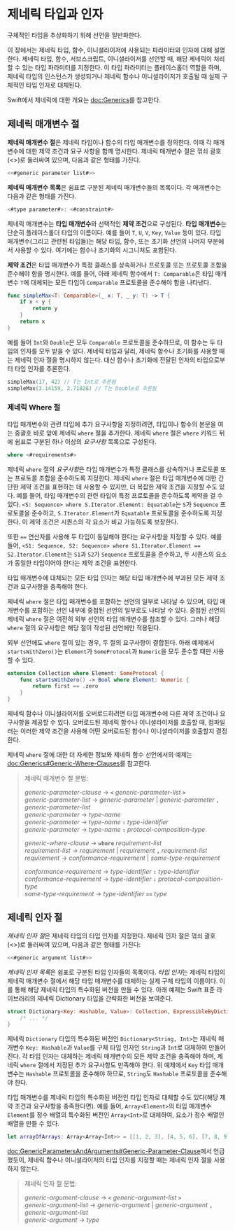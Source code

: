# 제네릭 타입과 인자

구체적인 타입을 추상화하기 위해 선언을 일반화한다.

이 장에서는 제네릭 타입, 함수, 이니셜라이저에 사용되는 파라미터와 인자에 대해 설명한다. 제네릭 타입, 함수, 서브스크립트, 이니셜라이저를 선언할 때, 해당 제네릭이 처리할 수 있는 타입 파라미터를 지정한다. 이 타입 파라미터는 플레이스홀더 역할을 하며, 제네릭 타입의 인스턴스가 생성되거나 제네릭 함수나 이니셜라이저가 호출될 때 실제 구체적인 타입 인자로 대체된다.

Swift에서 제네릭에 대한 개요는 <doc:Generics>를 참고한다.

<!--
  NOTE: 제네릭 타입은 때때로 :newTerm:`파라미터화된 타입`이라고도 불린다.
  하나 이상의 타입 파라미터로 선언되기 때문이다.
-->


## 제네릭 매개변수 절

**제네릭 매개변수 절**은 제네릭 타입이나 함수의 타입 매개변수를 정의한다. 이때 각 매개변수에 대한 제약 조건과 요구 사항을 함께 명시한다. 제네릭 매개변수 절은 꺾쇠 괄호(<>)로 둘러싸여 있으며, 다음과 같은 형태를 가진다.

```swift
<<#generic parameter list#>>
```

**제네릭 매개변수 목록**은 쉼표로 구분된 제네릭 매개변수들의 목록이다. 각 매개변수는 다음과 같은 형태를 가진다.

```swift
<#type parameter#>: <#constraint#>
```

제네릭 매개변수는 **타입 매개변수**와 선택적인 **제약 조건**으로 구성된다. **타입 매개변수**는 단순히 플레이스홀더 타입의 이름이다. 예를 들어 `T`, `U`, `V`, `Key`, `Value` 등이 있다. 타입 매개변수(그리고 관련된 타입들)는 해당 타입, 함수, 또는 초기화 선언의 나머지 부분에서 사용할 수 있다. 여기에는 함수나 초기화의 시그니처도 포함된다.

**제약 조건**은 타입 매개변수가 특정 클래스를 상속하거나 프로토콜 또는 프로토콜 조합을 준수해야 함을 명시한다. 예를 들어, 아래 제네릭 함수에서 `T: Comparable`은 타입 매개변수 `T`에 대체되는 모든 타입이 `Comparable` 프로토콜을 준수해야 함을 나타낸다.

```swift
func simpleMax<T: Comparable>(_ x: T, _ y: T) -> T {
    if x < y {
        return y
    }
    return x
}
```

<!--
  - test: `generic-params`

  ```swifttest
  -> func simpleMax<T: Comparable>(_ x: T, _ y: T) -> T {
        if x < y {
           return y
        }
        return x
     }
  ```
-->

예를 들어 `Int`와 `Double`은 모두 `Comparable` 프로토콜을 준수하므로, 이 함수는 두 타입의 인자를 모두 받을 수 있다. 제네릭 타입과 달리, 제네릭 함수나 초기화를 사용할 때는 제네릭 인자 절을 명시하지 않는다. 대신 함수나 초기화에 전달된 인자의 타입으로부터 타입 인자를 추론한다.

```swift
simpleMax(17, 42) // T는 Int로 추론됨
simpleMax(3.14159, 2.71828) // T는 Double로 추론됨
```

<!--
  - test: `generic-params`

  ```swifttest
  >> let r0 =
  -> simpleMax(17, 42) // T is inferred to be Int
  >> assert(r0 == 42)
  >> let r1 =
  -> simpleMax(3.14159, 2.71828) // T is inferred to be Double
  >> assert(r1 == 3.14159)
  ```
-->

<!--
  Rewrite the above to avoid bare expressions.
  Tracking bug is <rdar://problem/35301593>
-->


### 제네릭 Where 절

타입 매개변수와 관련 타입에 추가 요구사항을 지정하려면, 타입이나 함수의 본문을 여는 중괄호 바로 앞에 제네릭 `where` 절을 추가한다. 제네릭 `where` 절은 `where` 키워드 뒤에 쉼표로 구분된 하나 이상의 *요구사항* 목록으로 구성된다.

```swift
where <#requirements#>
```

제네릭 `where` 절의 *요구사항*은 타입 매개변수가 특정 클래스를 상속하거나 프로토콜 또는 프로토콜 조합을 준수하도록 지정한다. 제네릭 `where` 절은 타입 매개변수에 대한 간단한 제약 조건을 표현하는 데 사용할 수 있지만, 더 복잡한 제약 조건을 지정할 수도 있다. 예를 들어, 타입 매개변수의 관련 타입이 특정 프로토콜을 준수하도록 제약을 걸 수 있다. `<S: Sequence> where S.Iterator.Element: Equatable`는 `S`가 `Sequence` 프로토콜을 준수하고, `S.Iterator.Element`가 `Equatable` 프로토콜을 준수하도록 지정한다. 이 제약 조건은 시퀀스의 각 요소가 비교 가능하도록 보장한다.

또한 `==` 연산자를 사용해 두 타입이 동일해야 한다는 요구사항을 지정할 수 있다. 예를 들어, `<S1: Sequence, S2: Sequence> where S1.Iterator.Element == S2.Iterator.Element`는 `S1`과 `S2`가 `Sequence` 프로토콜을 준수하고, 두 시퀀스의 요소가 동일한 타입이어야 한다는 제약 조건을 표현한다.

타입 매개변수에 대체되는 모든 타입 인자는 해당 타입 매개변수에 부과된 모든 제약 조건과 요구사항을 충족해야 한다.

제네릭 `where` 절은 타입 매개변수를 포함하는 선언의 일부로 나타날 수 있으며, 타입 매개변수를 포함하는 선언 내부에 중첩된 선언의 일부로도 나타날 수 있다. 중첩된 선언의 제네릭 `where` 절은 여전히 외부 선언의 타입 매개변수를 참조할 수 있다. 그러나 해당 `where` 절의 요구사항은 해당 절이 작성된 선언에만 적용된다.

외부 선언에도 `where` 절이 있는 경우, 두 절의 요구사항이 결합된다. 아래 예제에서 `startsWithZero()`는 `Element`가 `SomeProtocol`과 `Numeric`을 모두 준수할 때만 사용할 수 있다.

```swift
extension Collection where Element: SomeProtocol {
    func startsWithZero() -> Bool where Element: Numeric {
        return first == .zero
    }
}
```

<!--
  - test: `contextual-where-clauses-combine`

  ```swifttest
  >> protocol SomeProtocol { }
  >> extension Int: SomeProtocol { }
  -> extension Collection where Element: SomeProtocol {
         func startsWithZero() -> Bool where Element: Numeric {
             return first == .zero
         }
     }
  >> print( [1, 2, 3].startsWithZero() )
  << false
  ```
-->

<!--
  - test: `contextual-where-clause-combine-err`

  ```swifttest
  >> protocol SomeProtocol { }
  >> extension Bool: SomeProtocol { }

  >> extension Collection where Element: SomeProtocol {
  >>     func returnTrue() -> Bool where Element == Bool {
  >>         return true
  >>     }
  >>     func returnTrue() -> Bool where Element == Int {
  >>         return true
  >>     }
  >> }
  !$ error: no type for 'Self.Element' can satisfy both 'Self.Element == Int' and 'Self.Element : SomeProtocol'
  !! func returnTrue() -> Bool where Element == Int {
  !!                                            ^
  ```
-->

제네릭 함수나 이니셜라이저를 오버로드하려면 타입 매개변수에 다른 제약 조건이나 요구사항을 제공할 수 있다. 오버로드된 제네릭 함수나 이니셜라이저를 호출할 때, 컴파일러는 이러한 제약 조건을 사용해 어떤 오버로드된 함수나 이니셜라이저를 호출할지 결정한다.

제네릭 `where` 절에 대한 더 자세한 정보와 제네릭 함수 선언에서의 예제는 <doc:Generics#Generic-Where-Clauses>를 참고한다.

> 제네릭 매개변수 절 문법:
>
> *generic-parameter-clause* → **`<`** *generic-parameter-list* **`>`** \
> *generic-parameter-list* → *generic-parameter* | *generic-parameter* **`,`** *generic-parameter-list* \
> *generic-parameter* → *type-name* \
> *generic-parameter* → *type-name* **`:`** *type-identifier* \
> *generic-parameter* → *type-name* **`:`** *protocol-composition-type*
>
> *generic-where-clause* → **`where`** *requirement-list* \
> *requirement-list* → *requirement* | *requirement* **`,`** *requirement-list* \
> *requirement* → *conformance-requirement* | *same-type-requirement*
>
> *conformance-requirement* → *type-identifier* **`:`** *type-identifier* \
> *conformance-requirement* → *type-identifier* **`:`** *protocol-composition-type* \
> *same-type-requirement* → *type-identifier* **`==`** *type*

<!--
  NOTE: A conformance requirement can only have one type after the colon,
  otherwise, you'd have a syntactic ambiguity
  (a comma-separated list types inside of a comma-separated list of requirements).
-->


## 제네릭 인자 절

*제네릭 인자 절*은 제네릭 타입의 타입 인자를 지정한다. 제네릭 인자 절은 꺾쇠 괄호(<>)로 둘러싸여 있으며, 다음과 같은 형태를 가진다:

```swift
<<#generic argument list#>>
```

*제네릭 인자 목록*은 쉼표로 구분된 타입 인자들의 목록이다. *타입 인자*는 제네릭 타입의 제네릭 매개변수 절에서 해당 타입 매개변수를 대체하는 실제 구체 타입의 이름이다. 이를 통해 해당 제네릭 타입의 특수화된 버전을 만들 수 있다. 아래 예제는 Swift 표준 라이브러리의 제네릭 Dictionary 타입을 간략화한 버전을 보여준다.

```swift
struct Dictionary<Key: Hashable, Value>: Collection, ExpressibleByDictionaryLiteral {
    /* ... */
}
```

<!--
  TODO: How are we supposed to wrap code lines like the above?
-->

제네릭 `Dictionary` 타입의 특수화된 버전인 `Dictionary<String, Int>`는 제네릭 매개변수 `Key: Hashable`과 `Value`를 구체 타입 인자인 `String`과 `Int`로 대체하여 만들어진다. 각 타입 인자는 대체하는 제네릭 매개변수의 모든 제약 조건을 충족해야 하며, 제네릭 `where` 절에서 지정된 추가 요구사항도 만족해야 한다. 위 예제에서 `Key` 타입 매개변수는 `Hashable` 프로토콜을 준수해야 하므로, `String`도 `Hashable` 프로토콜을 준수해야 한다.

타입 매개변수를 제네릭 타입의 특수화된 버전인 타입 인자로 대체할 수도 있다(해당 제약 조건과 요구사항을 충족한다면). 예를 들어, `Array<Element>`의 타입 매개변수 `Element`를 정수 배열의 특수화된 버전인 `Array<Int>`로 대체하여, 요소가 정수 배열인 배열을 만들 수 있다.

```swift
let arrayOfArrays: Array<Array<Int>> = [[1, 2, 3], [4, 5, 6], [7, 8, 9]]
```

<!--
  - test: `array-of-arrays`

  ```swifttest
  -> let arrayOfArrays: Array<Array<Int>> = [[1, 2, 3], [4, 5, 6], [7, 8, 9]]
  ```
-->

<doc:GenericParametersAndArguments#Generic-Parameter-Clause>에서 언급했듯이, 제네릭 함수나 이니셜라이저의 타입 인자를 지정할 때는 제네릭 인자 절을 사용하지 않는다.

> 제네릭 인자 절 문법:
>
> *generic-argument-clause* → **`<`** *generic-argument-list* **`>`** \
> *generic-argument-list* → *generic-argument* | *generic-argument* **`,`** *generic-argument-list* \
> *generic-argument* → *type*

<!--
This source file is part of the Swift.org open source project

Copyright (c) 2014 - 2022 Apple Inc. and the Swift project authors
Licensed under Apache License v2.0 with Runtime Library Exception

See https://swift.org/LICENSE.txt for license information
See https://swift.org/CONTRIBUTORS.txt for the list of Swift project authors
-->


